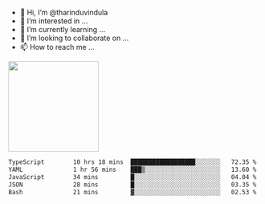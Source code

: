 - 👋 Hi, I’m @tharinduvindula
- 👀 I’m interested in ...
- 🌱 I’m currently learning ...
- 💞️ I’m looking to collaborate on ...
- 📫 How to reach me ...

<!---
tharinduvindula/tharinduvindula is a ✨ special ✨ repository because its `README.md` (this file) appears on your GitHub profile.
You can click the Preview link to take a look at your changes.
--->

<img height="180em" src="https://github-readme-stats.vercel.app/api?username=tharinduvindula&show_icons=true&hide_border=false&&count_private=true&include_all_commits=true" />


<!--START_SECTION:waka-->

```txt
TypeScript        10 hrs 18 mins  ██████████████████░░░░░░░   72.35 %
YAML              1 hr 56 mins    ███▒░░░░░░░░░░░░░░░░░░░░░   13.60 %
JavaScript        34 mins         █░░░░░░░░░░░░░░░░░░░░░░░░   04.04 %
JSON              28 mins         █░░░░░░░░░░░░░░░░░░░░░░░░   03.35 %
Bash              21 mins         ▓░░░░░░░░░░░░░░░░░░░░░░░░   02.53 %
```

<!--END_SECTION:waka-->
